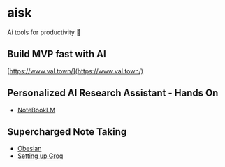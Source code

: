 # aisk
Ai tools for productivity 🚀
## Build MVP fast with AI
[https://www.val.town/](https://www.val.town/)

## Personalized AI Research Assistant - Hands On
- [NoteBookLM](https://notebooklm.google/)
  
## Supercharged Note Taking
- [Obesian](https://obsidian.md/)
- [Setting up Groq](https://groq.com/)
  
